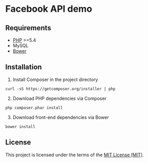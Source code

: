 # Facebook API demo

## Requirements

* [PHP](http://php.net) >=5.4
* MySQL
* [Bower](http://bower.io)

## Installation

1. Install Composer in the project directory
  
  ```shell
  curl -sS https://getcomposer.org/installer | php
  ```
2. Download PHP dependencies via Composer
  
  ```shell
  php composer.phar install
  ```
3. Download front-end dependencies via Bower

  ```shell
  bower install
  ```

## License

This project is licensed under the terms of the [MIT License (MIT)](LICENSE).

